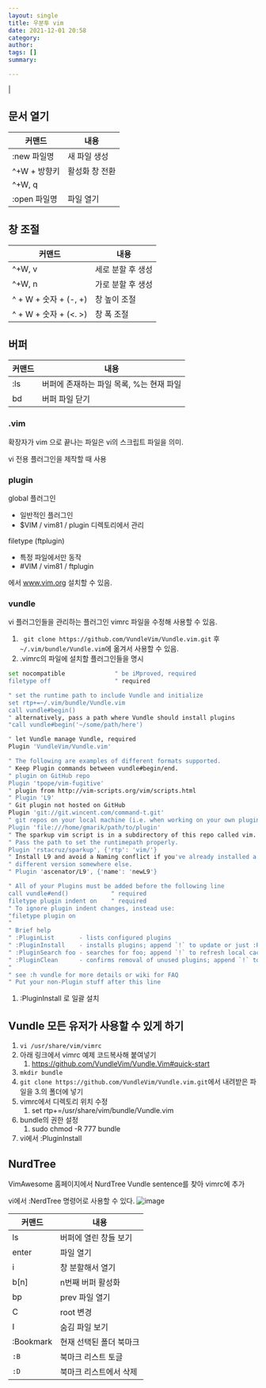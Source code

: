 ```yaml
---
layout: single
title: 우분투 vim
date: 2021-12-01 20:58
category:
author:
tags: []
summary:

---
```


<!-- # 모든 사용자를 위한 vimrc 적용하기

:version하면 적용되고있는 설정값 위치를 확인할 수 있음.

![image](./../assets/img/2021-12-01/whichvim.png)

```bash
cd /usr/share/vim
touch ./vimrc
```


| 커맨드     | 내용                                                   |
| ---------- | ------------------------------------------------------ |
| :version   | vim 버전 확인 </br> + 설치 </br> - 설치안됨            |
| :echo $VIM | VIM의 위치 (which vim)                                 |
| pwd        | 현 디렉토리 출력                                       |
| :!         | vi를 background로 전환하고 쉘 명령어를 수행하고 돌아옴 |
| :date      | 날짜                                                   |
| :history   | 명령어 기록                                            |
| qq         | 매크로 녹화 시작                                       |
| q          | 한번 더 누르면 OFF                                     | --> |

## 문서 열기

| 커맨드       | 내용           |
| ------------ | -------------- |
| :new 파일명  | 새 파일 생성   |
| ^+W + 방향키 | 활성화 창 전환 |
| ^+W, q       |                |
| :open 파일명 | 파일 열기      |

## 창 조절

| 커맨드                | 내용              |
| --------------------- | ----------------- |
| ^+W, v                | 세로 분할 후 생성 |
| ^+W, n                | 가로 분할 후 생성 |
| ^ + W + 숫자 + (-, +) | 창 높이 조절      |
| ^ + W + 숫자 + (<. >) | 창 폭 조절        |

## 버퍼

| 커맨드 | 내용                                     |
| ------ | ---------------------------------------- |
| :ls    | 버퍼에 존재하는 파일 목록, %는 현재 파일 |
| bd     | 버퍼 파일 닫기                           |

### .vim

확장자가 vim 으로 끝나는 파일은 vi의 스크립트 파일을 의미.

vi 전용 플러그인을 제작할 때 사용

### plugin

global 플러그인

- 일반적인 플러그인
- $VIM / vim81 / plugin 디렉토리에서 관리

filetype (ftplugin)

- 특정 파일에서만 동작
- #VIM / vim81 / ftplugin

에서 www.vim.org 설치할 수 있음.

### vundle

vi 플러그인들을 관리하는 플러그인
vimrc 파일을 수정해 사용할 수 있음.

1. ` git clone https://github.com/VundleVim/Vundle.vim.git` 후 `~/.vim/bundle/Vundle.vim`에 옮겨서 사용할 수 있음.
2. .vimrc의 파일에 설치할 플러그인들을 명시

```bash
set nocompatible              " be iMproved, required
filetype off                  " required

" set the runtime path to include Vundle and initialize
set rtp+=~/.vim/bundle/Vundle.vim
call vundle#begin()
" alternatively, pass a path where Vundle should install plugins
"call vundle#begin('~/some/path/here')

" let Vundle manage Vundle, required
Plugin 'VundleVim/Vundle.vim'

" The following are examples of different formats supported.
" Keep Plugin commands between vundle#begin/end.
" plugin on GitHub repo
Plugin 'tpope/vim-fugitive'
" plugin from http://vim-scripts.org/vim/scripts.html
" Plugin 'L9'
" Git plugin not hosted on GitHub
Plugin 'git://git.wincent.com/command-t.git'
" git repos on your local machine (i.e. when working on your own plugin)
Plugin 'file:///home/gmarik/path/to/plugin'
" The sparkup vim script is in a subdirectory of this repo called vim.
" Pass the path to set the runtimepath properly.
Plugin 'rstacruz/sparkup', {'rtp': 'vim/'}
" Install L9 and avoid a Naming conflict if you've already installed a
" different version somewhere else.
" Plugin 'ascenator/L9', {'name': 'newL9'}

" All of your Plugins must be added before the following line
call vundle#end()            " required
filetype plugin indent on    " required
" To ignore plugin indent changes, instead use:
"filetype plugin on
"
" Brief help
" :PluginList       - lists configured plugins
" :PluginInstall    - installs plugins; append `!` to update or just :PluginUpdate
" :PluginSearch foo - searches for foo; append `!` to refresh local cache
" :PluginClean      - confirms removal of unused plugins; append `!` to auto-approve removal
"
" see :h vundle for more details or wiki for FAQ
" Put your non-Plugin stuff after this line
```

1. :PluginInstall 로 일괄 설치

## Vundle 모든 유저가 사용할 수 있게 하기

1. `vi /usr/share/vim/vimrc`
2. 아래 링크에서 vimrc 예제 코드복사해 붙여넣기
   1. https://github.com/VundleVim/Vundle.Vim#quick-start
3. `mkdir bundle`
4. `git clone https://github.com/VundleVim/Vundle.vim.git`에서 내려받은 파일을 3.의 폴더에 넣기
5. vimrc에서 디렉토리 위치 수정
   1. set rtp+=/usr/share/vim/bundle/Vundle.vim
6. bundle의 권한 설정
   1. sudo chmod -R 777 bundle
7. vi에서 :PluginInstall

## NurdTree

VimAwesome 홈페이지에서 NurdTree Vundle sentence를 찾아 vimrc에 추가

vi에서 :NerdTree 명령어로 사용할 수 있다.
![image](./../assets/img/2021-12-01/nerdtree.png)

| 커맨드    | 내용                    |
| --------- | ----------------------- |
| ls        | 버퍼에 열린 창들 보기   |
| enter     | 파일 열기               |
| i         | 창 분할해서 열기        |
| b[n]      | n번째 버퍼 활성화       |
| bp        | prev 파일 열기          |
| C         | root 변경               |
| I         | 숨김 파일 보기          |
| :Bookmark | 현재 선택된 폴더 북마크 |
| `:B`      | 북마크 리스트 토글      |
| `:D`      | 북마크 리스트에서 삭제  |
